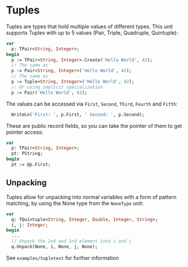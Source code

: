 # Tuples
Tuples are types that hold multiple values of different types. This unit supports Tuples with up to 5 values (Pair, Triple, Quadruple, Quintuple):

```pascal
var
  p: TPair<String, Integer>;
begin
  p := TPair<String, Integer>.Create('Hello World', 42);
  // The same as
  p := Pair<String, Integer>('Hello World', 42);
  // The same as
  p := Tuple<String, Integer>('Hello World', 42);
  // Or using implicit specialization
  p := Pair('Hello World', 42);
```
The values can be accessed via `First`, `Second`, `Third`, `Fourth` and `Fifth`:
```pascal
  WriteLn('First: ', p.First, ' Second: ', p.Second);
```

These are public record fields, so you can take the pointer of them to get pointer access:
```pascal
var
  p: TPair<String, Integer>;
  pt: PString;
begin
  pt := @p.First;
```

## Unpacking
Tuples allow for unpacking into normal variables with a form of pattern matching, by using the None type from the `NoneType` unit:
```pascal
var
  q: TQuintuple<String, Integer, Double, Integer, String>;
  i, j: Integer;
begin
  ...
  // Unpack the 2nd and 3rd element into i and j
  q.Unpack(None, i, None, j, None);
```

See `examples/tupletest` for further information